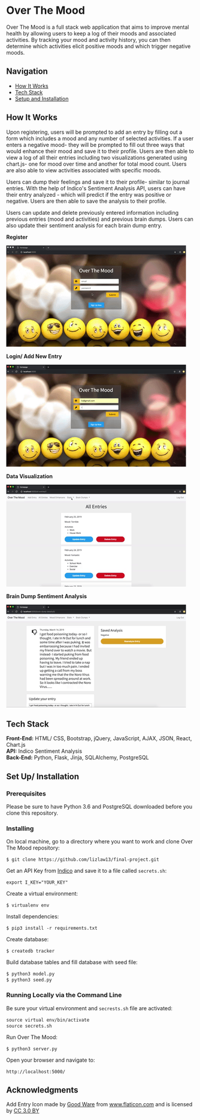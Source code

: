 # Over The Mood

Over The Mood is a full stack web application that aims to improve mental health by allowing users to keep a log of their moods and associated activities. By tracking your mood and activity history, you can then determine which activities elicit positive moods and which trigger negative moods.

## Navigation

- [How It Works](#how-it-works)
- [Tech Stack](#tech-stack)
- [Setup and Installation](#setup)

## <a name="how-it-works"></a>How It Works

Upon registering, users will be prompted to add an entry by filling out a form which includes a mood and any number of selected activities. If a user enters a negative mood- they will be prompted to fill out three ways that would enhance their mood and save it to their profile. Users are then able to view a log of all their entries including two visualizations generated using chart.js- one for mood over time and another for total mood count. Users are also able to view activities associated with specific moods.

Users can dump their feelings and save it to their profile- similar to journal entries. With the help of Indico's Sentiment Analysis API, users can have their entry analyzed - which will predict if the entry was positive or negative. Users are then able to save the analysis to their profile.

Users can update and delete previously entered information including previous entries (mood and activities) and previous brain dumps. Users can also update their sentiment analysis for each brain dump entry.

**Register**

<img src="static/img/register.gif">

**Login/ Add New Entry**

<img src="static/img/login-add-entry.gif">

**Data Visualization**

<img src="static/img/chart.gif">

**Brain Dump Sentiment Analysis**

<img src="static/img/brain-dump.gif">

## <a name="tech-stack"></a>Tech Stack

<strong>Front-End:</strong> HTML/ CSS, Bootstrap, jQuery, JavaScript, AJAX, JSON, React, Chart.js <br>
<strong>API:</strong> Indico Sentiment Analysis <br>
<strong>Back-End:</strong> Python, Flask, Jinja, SQLAlchemy, PostgreSQL

## <a name="setup"></a>Set Up/ Installation

### Prerequisites

Please be sure to have Python 3.6 and PostgreSQL downloaded before you clone this repository.

### Installing

On local machine, go to a directory where you want to work and clone Over The Mood repository:

```
$ git clone https://github.com/lizlaw13/final-project.git
```

Get an API Key from <a href="https://indico.io/blog/docs/indico-api/installation/getting-your-api-key/">Indico</a> and save it to a file called `secrets.sh`:

```
export I_KEY="YOUR_KEY"
```

Create a virtual environment:

```
$ virtualenv env
```

Install dependencies:

```
$ pip3 install -r requirements.txt
```

Create database:

```
$ createdb tracker
```

Build database tables and fill database with seed file:

```
$ python3 model.py
$ python3 seed.py
```

### Running Locally via the Command Line

Be sure your virtual environment and `secrests.sh` file are activated:

```
source virtual env/bin/activate
source secrets.sh
```

Run Over The Mood:

```
$ python3 server.py
```

Open your browser and navigate to:

```
http://localhost:5000/
```

## Acknowledgments

Add Entry Icon made by <a href="https://www.flaticon.com/authors/good-ware" title="Good Ware">Good Ware</a> from <a href="https://www.flaticon.com/" 			    title="Flaticon">www.flaticon.com</a> and is licensed by <a href="http://creativecommons.org/licenses/by/3.0/" 			    title="Creative Commons BY 3.0" target="_blank">CC 3.0 BY</a></div>
